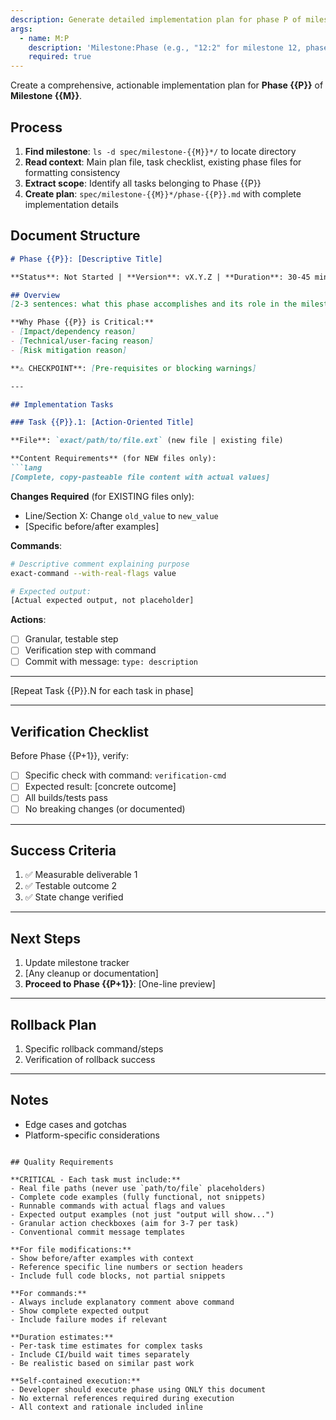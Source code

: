 ```yaml
---
description: Generate detailed implementation plan for phase P of milestone M
args:
  - name: M:P
    description: 'Milestone:Phase (e.g., "12:2" for milestone 12, phase 2)'
    required: true
---
```


Create a comprehensive, actionable implementation plan for **Phase {{P}}** of **Milestone {{M}}**.

## Process

1. **Find milestone**: `ls -d spec/milestone-{{M}}*/` to locate directory
2. **Read context**: Main plan file, task checklist, existing phase files for formatting consistency
3. **Extract scope**: Identify all tasks belonging to Phase {{P}}
4. **Create plan**: `spec/milestone-{{M}}*/phase-{{P}}.md` with complete implementation details

## Document Structure

```markdown
# Phase {{P}}: [Descriptive Title]

**Status**: Not Started | **Version**: vX.Y.Z | **Duration**: 30-45 min + CI time

## Overview
[2-3 sentences: what this phase accomplishes and its role in the milestone]

**Why Phase {{P}} is Critical:**
- [Impact/dependency reason]
- [Technical/user-facing reason]
- [Risk mitigation reason]

**⚠️ CHECKPOINT**: [Pre-requisites or blocking warnings]

---

## Implementation Tasks

### Task {{P}}.1: [Action-Oriented Title]

**File**: `exact/path/to/file.ext` (new file | existing file)

**Content Requirements** (for NEW files only):
```lang
[Complete, copy-pasteable file content with actual values]
```

**Changes Required** (for EXISTING files only):
- Line/Section X: Change `old_value` to `new_value`
- [Specific before/after examples]

**Commands**:
```bash
# Descriptive comment explaining purpose
exact-command --with-real-flags value

# Expected output:
[Actual expected output, not placeholder]
```

**Actions**:
- [ ] Granular, testable step
- [ ] Verification step with command
- [ ] Commit with message: `type: description`

---

[Repeat Task {{P}}.N for each task in phase]

---

## Verification Checklist

Before Phase {{P+1}}, verify:
- [ ] Specific check with command: `verification-cmd`
- [ ] Expected result: [concrete outcome]
- [ ] All builds/tests pass
- [ ] No breaking changes (or documented)

---

## Success Criteria

1. ✅ Measurable deliverable 1
2. ✅ Testable outcome 2
3. ✅ State change verified

---

## Next Steps

1. Update milestone tracker
2. [Any cleanup or documentation]
3. **Proceed to Phase {{P+1}}**: [One-line preview]

---

## Rollback Plan

1. Specific rollback command/steps
2. Verification of rollback success

---

## Notes

- Edge cases and gotchas
- Platform-specific considerations
```

## Quality Requirements

**CRITICAL - Each task must include:**
- Real file paths (never use `path/to/file` placeholders)
- Complete code examples (fully functional, not snippets)
- Runnable commands with actual flags and values
- Expected output examples (not just "output will show...")
- Granular action checkboxes (aim for 3-7 per task)
- Conventional commit message templates

**For file modifications:**
- Show before/after examples with context
- Reference specific line numbers or section headers
- Include full code blocks, not partial snippets

**For commands:**
- Always include explanatory comment above command
- Show complete expected output
- Include failure modes if relevant

**Duration estimates:**
- Per-task time estimates for complex tasks
- Include CI/build wait times separately
- Be realistic based on similar past work

**Self-contained execution:**
- Developer should execute phase using ONLY this document
- No external references required during execution
- All context and rationale included inline